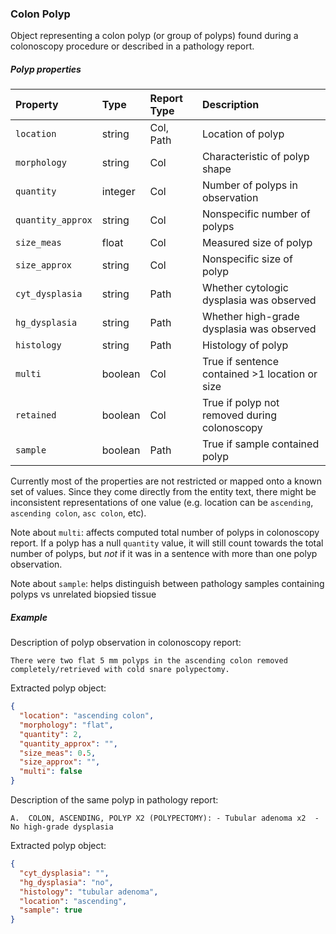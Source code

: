 
### Colon Polyp

Object representing a colon polyp (or group of polyps) found during a colonoscopy procedure or 
described in a pathology report.

##### Polyp properties
| Property           | Type      | Report Type | Description                                     |
|:---                |:---       |:---         |:---                                             |
| `location`         | string    | Col, Path   | Location of polyp                               |
| `morphology`       | string    | Col         | Characteristic of polyp shape                   |
| `quantity`         | integer   | Col         | Number of polyps in observation                 |
| `quantity_approx`  | string    | Col         | Nonspecific number of polyps                    |
| `size_meas`        | float     | Col         | Measured size of polyp                          |
| `size_approx`      | string    | Col         | Nonspecific size of polyp                       |
| `cyt_dysplasia`    | string    | Path        | Whether cytologic dysplasia was observed        |
| `hg_dysplasia`     | string    | Path        | Whether high-grade dysplasia was observed       |
| `histology`        | string    | Path        | Histology of polyp                              |
| `multi`            | boolean   | Col         | True if sentence contained >1 location or size  |
| `retained`         | boolean   | Col         | True if polyp not removed during colonoscopy    |
| `sample`           | boolean   | Path        | True if sample contained polyp                  |

Currently most of the properties are not restricted or mapped onto a known set of values.
Since they come directly from the entity text, there might be inconsistent representations of one value
(e.g. location can be `ascending`, `ascending colon`, `asc colon`, etc).

Note about `multi`: affects computed total number of polyps in colonoscopy report. If a polyp has a null
`quantity` value, it will still count towards the total number of polyps, but *not* if it was in a 
sentence with more than one polyp observation.

Note about `sample`: helps distinguish between pathology samples containing polyps vs unrelated biopsied tissue

##### Example

Description of polyp observation in colonoscopy report:
````text
There were two flat 5 mm polyps in the ascending colon removed completely/retrieved with cold snare polypectomy.
````
Extracted polyp object:
```json
{
  "location": "ascending colon",
  "morphology": "flat",
  "quantity": 2,
  "quantity_approx": "",
  "size_meas": 0.5,
  "size_approx": "",
  "multi": false
}
```

Description of the same polyp in pathology report:
````text
A.  COLON, ASCENDING, POLYP X2 (POLYPECTOMY): - Tubular adenoma x2  - No high-grade dysplasia    
````
Extracted polyp object:
```json
{
  "cyt_dysplasia": "",
  "hg_dysplasia": "no",
  "histology": "tubular adenoma",
  "location": "ascending",
  "sample": true
}
```
